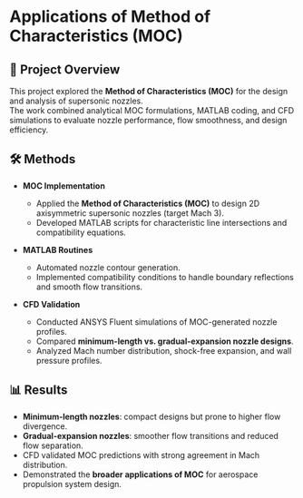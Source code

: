 # Applications of Method of Characteristics (MOC)

## 📌 Project Overview
This project explored the **Method of Characteristics (MOC)** for the design and analysis of supersonic nozzles.  
The work combined analytical MOC formulations, MATLAB coding, and CFD simulations to evaluate nozzle performance, flow smoothness, and design efficiency.

## 🛠️ Methods
- **MOC Implementation**  
  - Applied the **Method of Characteristics (MOC)** to design 2D axisymmetric supersonic nozzles (target Mach 3).  
  - Developed MATLAB scripts for characteristic line intersections and compatibility equations.  

- **MATLAB Routines**  
  - Automated nozzle contour generation.  
  - Implemented compatibility conditions to handle boundary reflections and smooth flow transitions.  

- **CFD Validation**  
  - Conducted ANSYS Fluent simulations of MOC-generated nozzle profiles.  
  - Compared **minimum-length vs. gradual-expansion nozzle designs**.  
  - Analyzed Mach number distribution, shock-free expansion, and wall pressure profiles.  

## 📊 Results
- **Minimum-length nozzles**: compact designs but prone to higher flow divergence.  
- **Gradual-expansion nozzles**: smoother flow transitions and reduced flow separation.  
- CFD validated MOC predictions with strong agreement in Mach distribution.  
- Demonstrated the **broader applications of MOC** for aerospace propulsion system design.  

